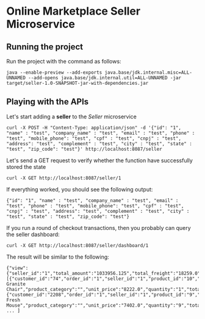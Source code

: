 # Online Marketplace Seller Microservice

## Running the project

Run the project with the command as follows:
```
java --enable-preview --add-exports java.base/jdk.internal.misc=ALL-UNNAMED --add-opens java.base/jdk.internal.util=ALL-UNNAMED -jar target/seller-1.0-SNAPSHOT-jar-with-dependencies.jar
```

## Playing with the APIs

Let's start adding a <b>seller</b> to the <i>Seller</i> microservice
```
curl -X POST -H "Content-Type: application/json" -d '{"id": "1", "name" : "test", "company_name" : "test", "email" : "test", "phone" : "test", "mobile_phone": "test", "cpf" : "test", "cnpj" : "test", "address": "test", "complement" : "test", "city" : "test", "state" : "test", "zip_code": "test"}' http://localhost:8087/seller
```

Let's send a GET request to verify whether the function have successfully stored the state
```
curl -X GET http://localhost:8087/seller/1
```

If everything worked, you should see the following output:

```
{"id": "1", "name" : "test", "company_name" : "test", "email" : "test", "phone" : "test", "mobile_phone": "test", "cpf" : "test", "cnpj" : "test", "address": "test", "complement" : "test", "city" : "test", "state" : "test", "zip_code": "test"}
```

If you run a round of checkout transactions, then you probably can query the seller dashboard:

```
curl -X GET http://localhost:8087/seller/dashboard/1
```

The result will be similar to the following:

```
{"view":{"seller_id":"1","total_amount":"1033956.125","total_freight":"18259.0","total_incentive":"758.0560302734375","total_invoice":"1052215.125","total_items":"1164196.75","count_orders":"34","count_items":"34"},"entries":[{"customer_id":"74","order_id":"1","seller_id":"1","product_id":"10","package_id":"-1","product_name":"Awesome Granite Chair","product_category":"","unit_price":"8222.0","quantity":"1","total_items":"8222.0","total_amount":"8222.0","total_invoice":"9101.0","total_incentive":"0.0","freight_value":"879.0","shipment_date":null,"delivery_date":null,"order_status":"INVOICED","delivery_status":"null"}, {"customer_id":"2208","order_id":"1","seller_id":"1","product_id":"9","package_id":"-1","product_name":"Tasty Fresh Mouse","product_category":"","unit_price":"7402.0","quantity":"9","total_items":"66618.0","total_amount":"66618.0","total_invoice":"66648.0","total_incentive":"0.0","freight_value":"30.0","shipment_date":null,"delivery_date":null,"order_status":"INVOICED","delivery_status":"null"}, ... ]
```